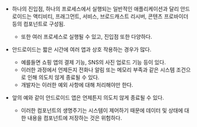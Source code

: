- 하나의 진입점, 하나의 프로세스에서 실행되는 일반적인 애플리케이션과 달리 안드로이드는 액티비티, 프래그먼트, 서비스, 브로드캐스트 리시버, 콘텐츠 프로바이더 등의 컴포넌트로 구성됨.
	- 또한 여러 프로세스로 실행될 수 있고, 진입점 또한 다양하다.
	
- 안드로이드는 짧은 시간에 여러 앱과 상호 작용하는 경우가 많다.
	- 예를들면 쇼핑 앱의 결제 기능, SNS의 사진 업로드 기능 등이 있다.
	- 이러한 과정에서 언제든지 전화나 알림 또는 메모리 부족과 같은 시스템 조건으로 인해 의도치 않게 종료될 수 있다.
	- 개발자는 이러한 예외 사항에 대해 처리해야만 한다.

- 앞의 예와 같이 안드로이드 앱은 언제튼지 의도치 않게 종료될 수 있다.
	- 이러한 컴포넌트의 생명주기는 시스템이 제어하기 때문에 데이터 및 상태에 대한 내용을 컴포넌트에 저장하는 것은 위험하다.
